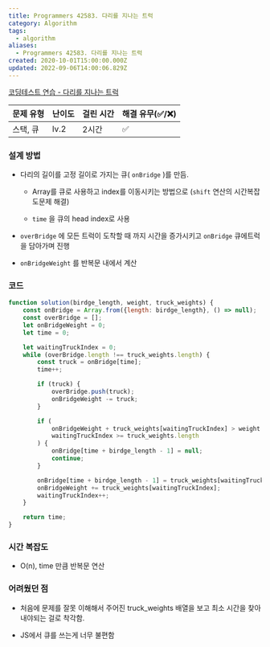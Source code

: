 ```yaml
---
title: Programmers 42583. 다리를 지나는 트럭
category: Algorithm
tags:
  - algorithm
aliases:
  - Programmers 42583. 다리를 지나는 트럭
created: 2020-10-01T15:00:00.000Z
updated: 2022-09-06T14:00:06.829Z
---
```


<Metadata />

[코딩테스트 연습 - 다리를 지나는 트럭](https://programmers.co.kr/learn/courses/30/lessons/42583)

| 문제 유형 | 난이도 | 걸린 시간 | 해결 유무(✅/❌) |
| --------- | ------ | --------- | ---------------- |
| 스택, 큐  | lv.2   | 2시간     | ✅               |

### **설계 방법**

- 다리의 길이를 고정 길이로 가지는 큐( `onBridge` )를 만듬.

  - Array를 큐로 사용하고 index를 이동시키는 방법으로 (`shift` 연산의 시간복잡도문제 해결)

  - `time` 을 큐의 head index로 사용

- `overBridge` 에 모든 트럭이 도착할 때 까지 시간을 증가시키고 `onBridge` 큐에트럭을 담아가며 진행

- `onBridgeWeight` 를 반복문 내에서 계산

### 코드

```javascript
function solution(birdge_length, weight, truck_weights) {
	const onBridge = Array.from({length: birdge_length}, () => null);
	const overBridge = [];
	let onBridgeWeight = 0;
	let time = 0;

	let waitingTruckIndex = 0;
	while (overBridge.length !== truck_weights.length) {
		const truck = onBridge[time];
		time++;

		if (truck) {
			overBridge.push(truck);
			onBridgeWeight -= truck;
		}

		if (
			onBridgeWeight + truck_weights[waitingTruckIndex] > weight ||
			waitingTruckIndex >= truck_weights.length
		) {
			onBridge[time + birdge_length - 1] = null;
			continue;
		}

		onBridge[time + birdge_length - 1] = truck_weights[waitingTruckIndex];
		onBridgeWeight += truck_weights[waitingTruckIndex];
		waitingTruckIndex++;
	}

	return time;
}
```

### **시간 복잡도**

- O(n), time 만큼 반복문 연산

### **어려웠던 점**

- 처음에 문제를 잘못 이해해서 주어진 truck_weights 배열을 보고 최소 시간을 찾아내야되는 걸로 착각함.

- JS에서 큐를 쓰는게 너무 불편함
